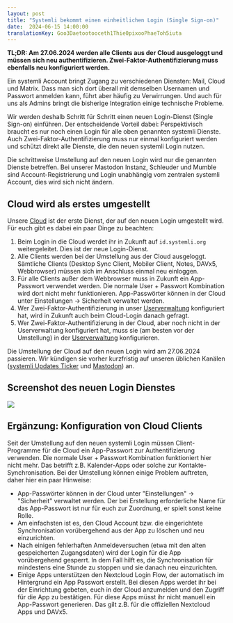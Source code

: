 ```yaml
---
layout: post
title: "Systemli bekommt einen einheitlichen Login (Single Sign-on)"
date:  2024-06-15 14:00:00
translationKey: Goo3Daetootooceth1Thie0pixooPhaeToh5iuta
---
```


**TL;DR: Am 27.06.2024 werden alle Clients aus der Cloud ausgeloggt und müssen sich neu authentifizieren. Zwei-Faktor-Authentifizierung muss ebenfalls neu konfiguriert werden.**

Ein systemli Account bringt Zugang zu verschiedenen Diensten: Mail, Cloud und Matrix. Dass man sich dort überall mit demselben Usernamen und Passwort anmelden kann, führt aber häufig zu Verwirrungen. Und auch für uns als Admins bringt die bisherige Integration einige technische Probleme.<!--more-->

Wir werden deshalb Schritt für Schritt einen neuen Login-Dienst (Single Sign-on) einführen. Der entscheidende Vorteil dabei: Perspektivisch braucht es nur noch einen Login für alle oben genannten systemli Dienste. Auch Zwei-Faktor-Authentifizierung muss nur einmal konfiguriert werden und schützt direkt alle Dienste, die den neuen systemli Login nutzen.

Die schrittweise Umstellung auf den neuen Login wird nur die genannten Dienste betreffen. Bei unserer Mastodon Instanz, Schleuder und Mumble sind Account-Registrierung und Login unabhängig vom zentralen systemli Account, dies wird sich nicht ändern.

## Cloud wird als erstes umgestellt

Unsere [Cloud](https://cloud.systemli.org) ist der erste Dienst, der auf den neuen Login umgestellt wird. Für euch gibt es dabei ein paar Dinge zu beachten:

1. Beim Login in die Cloud werdet ihr in Zukunft auf `id.systemli.org`
weitergeleitet. Dies ist der neue Login-Dienst.
2. Alle Clients werden bei der Umstellung aus der Cloud ausgeloggt. Sämtliche Clients (Desktop Sync Client, Mobiler Client, Notes, DAVx5, Webbrowser) müssen sich im Anschluss einmal neu einloggen.
3. Für alle Clients außer dem Webbrowser muss in Zukunft ein App-Passwort verwendet werden. Die normale User + Passwort Kombination wird dort nicht mehr funktionieren. App-Passwörter können in der Cloud unter Einstellungen -> Sicherheit verwaltet werden.
4. Wer Zwei-Faktor-Authentifizierung in unser [Userverwaltung](https://users.systemli.org) konfiguriert hat, wird in Zukunft auch beim Cloud-Login danach gefragt.
5. Wer Zwei-Faktor-Authentifizierung in der Cloud, aber noch nicht in der Userverwaltung konfiguriert hat, muss sie (am besten vor der Umstellung) in der [Userverwaltung](https://users.systemli.org) konfigurieren.

Die Umstellung der Cloud auf den neuen Login wird am 27.06.2024 passieren. Wir kündigen sie vorher kurzfristig auf unseren üblichen Kanälen ([systemli Updates Ticker](https://updates.systemli.org) und [Mastodon](https://systemli.social/@systemli)) an.

## Screenshot des neuen Login Dienstes

<img src="/assets/img/id.systemli.org_login_de.png" class="border">

## Ergänzung: Konfiguration von Cloud Clients

Seit der Umstellung auf den neuen systemli Login müssen Client-Programme für die Cloud ein App-Passwort zur Authentifizierung verwenden. Die normale User + Passwort Kombination funktioniert hier nicht mehr. Das betrifft z.B. Kalender-Apps oder solche zur Kontakte-Synchronisation. Bei der Umstellung können einige Problem auftreten, daher hier ein paar Hinweise:

- App-Passwörter können in der Cloud unter "Einstellungen" -> "Sicherheit" verwaltet werden. Der bei Erstellung erforderliche Name für das App-Passwort ist nur für euch zur Zuordnung, er spielt sonst keine Rolle.
- Am einfachsten ist es, den Cloud Account bzw. die eingerichtete Synchronisation vorübergehend aus der App zu löschen und neu einzurichten.
- Nach einigen fehlerhaften Anmeldeversuchen (etwa mit den alten gespeicherten Zugangsdaten) wird der Login für die App vorübergehend gesperrt. In dem Fall hilft es, die Synchronisation für mindestens eine Stunde zu stoppen und sie danach neu einzurichten.
- Einige Apps unterstützen den Nextcloud Login Flow, der automatisch im Hintergrund ein App Passwort erstellt. Bei diesen Apps werdet ihr bei der Einrichtung gebeten, euch in der Cloud anzumelden und den Zugriff für die App zu bestätigen. Für diese Apps müsst ihr nicht manuell ein App-Passwort generieren. Das gilt z.B. für die offiziellen Nextcloud Apps und DAVx5.
